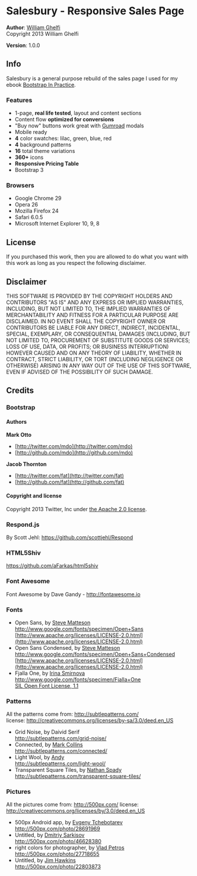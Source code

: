 # Salesbury - Responsive Sales Page

**Author**: [William Ghelfi](https://www.williamghelfi.com/)  
Copyright 2013 William Ghelfi

**Version**: 1.0.0

## Info

Salesbury is a general purpose rebuild of the sales page I used for my ebook [Bootstrap In Practice](https://www.williamghelfi.com/bootstrap-in-practice).

### Features

* 1-page, **real life tested**, layout and content sections
* Content flow **optimized for conversions**
* "Buy now" buttons work great with [Gumroad](https://gumroad.com/) modals
* Mobile ready
* **4** color swatches: lilac, green, blue, red
* **4** background patterns
* **16** total theme variations
* **360+** icons
* **Responsive Pricing Table**
* Bootstrap 3

### Browsers

* Google Chrome 29
* Opera 26
* Mozilla Firefox 24
* Safari 6.0.5
* Microsoft Internet Explorer 10, 9, 8

## License

If you purchased this work, then you are allowed to do what you want with this work as long as you respect the following disclaimer.

## Disclaimer

THIS SOFTWARE IS PROVIDED BY THE COPYRIGHT HOLDERS AND CONTRIBUTORS "AS IS" AND ANY EXPRESS OR IMPLIED WARRANTIES, INCLUDING, BUT NOT LIMITED TO, THE IMPLIED WARRANTIES OF MERCHANTABILITY AND FITNESS FOR A PARTICULAR PURPOSE ARE DISCLAIMED. IN NO EVENT SHALL THE COPYRIGHT OWNER OR CONTRIBUTORS BE LIABLE FOR ANY DIRECT, INDIRECT, INCIDENTAL, SPECIAL, EXEMPLARY, OR CONSEQUENTIAL DAMAGES (INCLUDING, BUT NOT LIMITED TO, PROCUREMENT OF SUBSTITUTE GOODS OR SERVICES; LOSS OF USE, DATA, OR PROFITS; OR BUSINESS INTERRUPTION) HOWEVER CAUSED AND ON ANY THEORY OF LIABILITY, WHETHER IN CONTRACT, STRICT LIABILITY, OR TORT (INCLUDING NEGLIGENCE OR OTHERWISE) ARISING IN ANY WAY OUT OF THE USE OF THIS SOFTWARE, EVEN IF ADVISED OF THE POSSIBILITY OF SUCH DAMAGE.

## Credits

### Bootstrap

#### Authors

**Mark Otto**

* [http://twitter.com/mdo](http://twitter.com/mdo)
* [http://github.com/mdo](http://github.com/mdo)

**Jacob Thornton**

* [http://twitter.com/fat](http://twitter.com/fat)
* [http://github.com/fat](http://github.com/fat)

#### Copyright and license

Copyright 2013 Twitter, Inc under [the Apache 2.0 license](http://www.apache.org/licenses/LICENSE-2.0).

### Respond.js

By Scott Jehl: https://github.com/scottjehl/Respond

### HTML5Shiv

https://github.com/aFarkas/html5shiv

### Font Awesome

Font Awesome by Dave Gandy - http://fontawesome.io

### Fonts

* Open Sans, by [Steve Matteson](https://profiles.google.com/107777320916704234605/about)  
  http://www.google.com/fonts/specimen/Open+Sans  
  [http://www.apache.org/licenses/LICENSE-2.0.html](http://www.apache.org/licenses/LICENSE-2.0.html)
* Open Sans Condensed, by [Steve Matteson](https://profiles.google.com/107777320916704234605/about)  
  http://www.google.com/fonts/specimen/Open+Sans+Condensed  
  [http://www.apache.org/licenses/LICENSE-2.0.html](http://www.apache.org/licenses/LICENSE-2.0.html)
* Fjalla One, by [Irina Smirnova](https://plus.google.com/104243178318516468123/about)  
   http://www.google.com/fonts/specimen/Fjalla+One  
  [SIL Open Font License, 1.1](http://scripts.sil.org/OFL)

### Patterns

All the patterns come from: http://subtlepatterns.com/  
license: http://creativecommons.org/licenses/by-sa/3.0/deed.en_US

* Grid Noise, by Daivid Serif  
  http://subtlepatterns.com/grid-noise/
* Connected, by [Mark Collins](http://pixxel.co/)  
  http://subtlepatterns.com/connected/
* Light Wool, by [Andy](http://www.tall.me.uk/)  
  http://subtlepatterns.com/light-wool/
* Transparent Square Tiles, by [Nathan Spady](http://nspady.com/)  
  http://subtlepatterns.com/transparent-square-tiles/

### Pictures

All the pictures come from: http://500px.com/
license: http://creativecommons.org/licenses/by/3.0/deed.en_US

* 500px Android app, by [Evgeny Tchebotarev](http://500px.com/tchebotarev)  
  http://500px.com/photo/28691969
* Untitled, by [Dmitriy Sarkisov](http://500px.com/deff)  
  http://500px.com/photo/46628380
* right colors for photographer, by [Vlad Petros](http://500px.com/pta)  
  http://500px.com/photo/27718655
* Untitled, by [Jim Hawkins](http://500px.com/JimHawkins)  
  http://500px.com/photo/22803873
